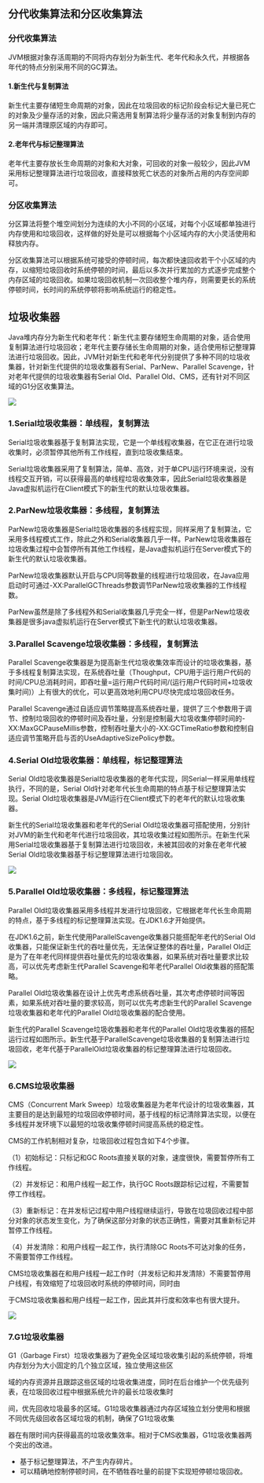 ## 分代收集算法和分区收集算法

### 分代收集算法

JVM根据对象存活周期的不同将内存划分为新生代、老年代和永久代，并根据各年代的特点分别采用不同的GC算法。

#### 1.新生代与复制算法

新生代主要存储短生命周期的对象，因此在垃圾回收的标记阶段会标记大量已死亡的对象及少量存活的对象，因此只需选用复制算法将少量存活的对象复制到内存的另一端并清理原区域的内存即可。

#### 2.老年代与标记整理算法

老年代主要存放长生命周期的对象和大对象，可回收的对象一般较少，因此JVM采用标记整理算法进行垃圾回收，直接释放死亡状态的对象所占用的内存空间即可。

### 分区收集算法

分区算法将整个堆空间划分为连续的大小不同的小区域，对每个小区域都单独进行内存使用和垃圾回收，这样做的好处是可以根据每个小区域内存的大小灵活使用和释放内存。

分区收集算法可以根据系统可接受的停顿时间，每次都快速回收若干个小区域的内存，以缩短垃圾回收时系统停顿的时间，最后以多次并行累加的方式逐步完成整个内存区域的垃圾回收。如果垃圾回收机制一次回收整个堆内存，则需要更长的系统停顿时间，长时间的系统停顿将影响系统运行的稳定性。

## 垃圾收集器

Java堆内存分为新生代和老年代：新生代主要存储短生命周期的对象，适合使用复制算法进行垃圾回收；老年代主要存储长生命周期的对象，适合使用标记整理算法进行垃圾回收。因此，JVM针对新生代和老年代分别提供了多种不同的垃圾收集器，针对新生代提供的垃圾收集器有Serial、ParNew、Parallel Scavenge，针对老年代提供的垃圾收集器有Serial Old、Parallel Old、CMS，还有针对不同区域的G1分区收集算法。

![](D:\workspace\java\images\JVM007.png)

### 1.Serial垃圾收集器：单线程，复制算法

Serial垃圾收集器基于复制算法实现，它是一个单线程收集器，在它正在进行垃圾收集时，必须暂停其他所有工作线程，直到垃圾收集结束。

Serial垃圾收集器采用了复制算法，简单、高效，对于单CPU运行环境来说，没有线程交互开销，可以获得最高的单线程垃圾收集效率，因此Serial垃圾收集器是Java虚拟机运行在Client模式下的新生代的默认垃圾收集器。

### 2.ParNew垃圾收集器：多线程，复制算法

ParNew垃圾收集器是Serial垃圾收集器的多线程实现，同样采用了复制算法，它采用多线程模式工作，除此之外和Serial收集器几乎一样。ParNew垃圾收集器在垃圾收集过程中会暂停所有其他工作线程，是Java虚拟机运行在Server模式下的新生代的默认垃圾收集器。

ParNew垃圾收集器默认开启与CPU同等数量的线程进行垃圾回收，在Java应用启动时可通过-XX:ParallelGCThreads参数调节ParNew垃圾收集器的工作线程数。

ParNew虽然是除了多线程外和Serial收集器几乎完全一样，但是ParNew垃圾收集器是很多java虚拟机运行在Server模式下新生代的默认垃圾收集器。

### 3.Parallel Scavenge垃圾收集器：多线程，复制算法

Parallel Scavenge收集器是为提高新生代垃圾收集效率而设计的垃圾收集器，基于多线程复制算法实现，在系统吞吐量（Thoughput，CPU用于运行用户代码的时间/CPU总消耗时间，即吞吐量=运行用户代码时间/(运行用户代码时间+垃圾收集时间)）上有很大的优化，可以更高效地利用CPU尽快完成垃圾回收任务。

Parallel Scavenge通过自适应调节策略提高系统吞吐量，提供了三个参数用于调节、控制垃圾回收的停顿时间及吞吐量，分别是控制最大垃圾收集停顿时间的-XX:MaxGCPauseMillis参数，控制吞吐量大小的-XX:GCTimeRatio参数和控制自适应调节策略开启与否的UseAdaptiveSizePolicy参数。

### 4.Serial Old垃圾收集器：单线程，标记整理算法

Serial Old垃圾收集器是Serial垃圾收集器的老年代实现，同Serial一样采用单线程执行，不同的是，Serial Old针对老年代长生命周期的特点基于标记整理算法实现。Serial Old垃圾收集器是JVM运行在Client模式下的老年代的默认垃圾收集器。

新生代的Serial垃圾收集器和老年代的Serial Old垃圾收集器可搭配使用，分别针对JVM的新生代和老年代进行垃圾回收，其垃圾收集过程如图所示。在新生代采用Serial垃圾收集器基于复制算法进行垃圾回收，未被其回收的对象在老年代被Serial Old垃圾收集器基于标记整理算法进行垃圾回收。

![](D:\workspace\java\images\JVM008.png)

### 5.Parallel Old垃圾收集器：多线程，标记整理算法

Parallel Old垃圾收集器采用多线程并发进行垃圾回收，它根据老年代长生命周期的特点，基于多线程的标记整理算法实现。在JDK1.6才开始提供。

在JDK1.6之前，新生代使用ParallelScavenge收集器只能搭配年老代的Serial Old收集器，只能保证新生代的吞吐量优先，无法保证整体的吞吐量，Parallel Old正是为了在年老代同样提供吞吐量优先的垃圾收集器，如果系统对吞吐量要求比较高，可以优先考虑新生代Parallel Scavenge和年老代Parallel Old收集器的搭配策略。

Parallel Old垃圾收集器在设计上优先考虑系统吞吐量，其次考虑停顿时间等因素，如果系统对吞吐量的要求较高，则可以优先考虑新生代的Parallel Scavenge垃圾收集器和老年代的Parallel Old垃圾收集器的配合使用。

新生代的Parallel Scavenge垃圾收集器和老年代的Parallel Old垃圾收集器的搭配运行过程如图所示。新生代基于ParallelScavenge垃圾收集器的复制算法进行垃圾回收，老年代基于ParallelOld垃圾收集器的标记整理算法进行垃圾回收。

![](D:\workspace\java\images\JVM009.png)

### 6.CMS垃圾收集器

CMS（Concurrent Mark Sweep）垃圾收集器是为老年代设计的垃圾收集器，其主要目的是达到最短的垃圾回收停顿时间，基于线程的标记清除算法实现，以便在多线程并发环境下以最短的垃圾收集停顿时间提高系统的稳定性。

CMS的工作机制相对复杂，垃圾回收过程包含如下4个步骤。

（1）初始标记：只标记和GC Roots直接关联的对象，速度很快，需要暂停所有工作线程。

（2）并发标记：和用户线程一起工作，执行GC Roots跟踪标记过程，不需要暂停工作线程。

（3）重新标记：在并发标记过程中用户线程继续运行，导致在垃圾回收过程中部分对象的状态发生变化，为了确保这部分对象的状态正确性，需要对其重新标记并暂停工作线程。

（4）并发清除：和用户线程一起工作，执行清除GC Roots不可达对象的任务，不需要暂停工作线程。

CMS垃圾收集器在和用户线程一起工作时（并发标记和并发清除）不需要暂停用户线程，有效缩短了垃圾回收时系统的停顿时间，同时由

于CMS垃圾收集器和用户线程一起工作，因此其并行度和效率也有很大提升。

![](D:\workspace\java\images\JVM010.png)

### 7.G1垃圾收集器

G1（Garbage First）垃圾收集器为了避免全区域垃圾收集引起的系统停顿，将堆内存划分为大小固定的几个独立区域，独立使用这些区

域的内存资源并且跟踪这些区域的垃圾收集进度，同时在后台维护一个优先级列表，在垃圾回收过程中根据系统允许的最长垃圾收集时

间，优先回收垃圾最多的区域。G1垃圾收集器通过内存区域独立划分使用和根据不同优先级回收各区域垃圾的机制，确保了G1垃圾收集

器在有限时间内获得最高的垃圾收集效率。相对于CMS收集器，G1垃圾收集器两个突出的改进。

- 基于标记整理算法，不产生内存碎片。
- 可以精确地控制停顿时间，在不牺牲吞吐量的前提下实现短停顿垃圾回收。